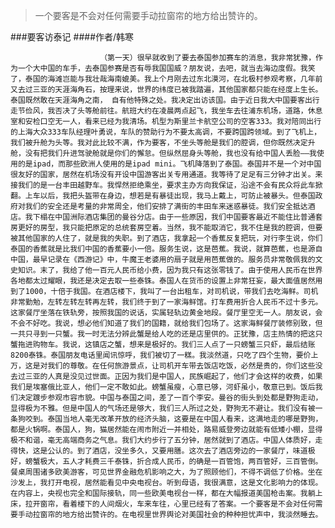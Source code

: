 > 一个要客是不会对任何需要手动拉窗帘的地方给出赞许的。

###要客访泰记
####作者/韩寒

						（第一天）很早就收到了要去泰国参加赛车的消息，我非常犹豫，作为一个大中国的车手，去泰国参赛是否有辱我国国威？朋友说，去吧，就当去海边度假。我笑了，泰国的海滩岂能与我壮哉海南媲美。我上个月刚去过东北漠河，在北极村参观考察，几年前又去过三亚的天涯海角石，按理来说，世界的纬度已被我踏遍，其他国家都只能在经度上生长。泰国既然敢在天涯海角之南， 自有他特殊之处。我决定出访该国。由于近日我大中国要客出行走节俭风，我否决了头等舱前往。航班大约在凌晨两点起飞，我坐车去往浦东机场，道路，休息室和安检口空无一人，看来已经为我清场。机型为斯里兰卡航空公司的空客333。我对陪同出行的上海大众333车队经理叶勇说，车队的赞助行为不要太高调，不要跨国跨领域。到了飞机上，我们被升舱为头等。我对此比较不满，作为要客，不坐头等舱是我们的腔调，但你既然决定升舱，没有把我们升进驾驶舱就是你们的懈怠。但纵然屈身头等舱，我也没有给中国人丢脸——我使用的是ipad，而那些欧洲人使用的是ipad mini。飞机降落到了泰国。泰国并不是一个对中国很友好的国家，居然在机场没有开设中国游客出关专用通道。我等待了足足有三分钟才出关。来接我们的是一台丰田越野车。我悍然拒绝乘坐，要求主办方向我保证，沿途不会有民众将此车掀翻。上车以后，我把头盔带在身边，想若是有暴徒出现，我马上戴上，可防止被暴头。但泰国政府对我们的安全还是考量的非常周全，他们安排了满街的丰田车来迷惑暴徒。我们安全抵达酒店。我下榻在中国洲际酒店集团的曼谷分店。由于一些原因，我们中国要客最近不能住比普通套房更好的房型，我只能把原定的总统套房空着。当然，我不能取消它，我不住是我的腔调，但要被其他国家的人住了，就是我的失职。到了酒店，我拿起一个香蕉反复把玩，对行李生说，你们泰国的香蕉就是比我们中国的香蕉要小一倍。服务生说，这是芭蕉。我说，就算芭蕉，也是源自中国，最早记录在《西游记》中，牛魔王老婆用的扇子就是用芭蕉做的。服务员非常敬佩我的文史知识。末了，我给了他一百元人民币给小费，因为我只有这张零钱了。由于使用人民币在世界各地都太过耀眼，我还是决定去取一些泰铢。泰国人在货币的设置上非常狂妄，最大面值居然用到了1000，十倍于我国。在酒店楼下，我叫了一台出租车，对司机说，带我们去吃海鲜。司机非常勤勉，左转左转左转再左转，我们终于到了一家海鲜馆。打车费用折合人民币不过十多元。这家餐厅坐落在铁轨旁，按照我国的说话，实属轻轨边黄金地段。餐厅里空无一人。朋友说，会不会不好吃。我说，想必他们知道了我们的国籍，就给我们包场了。这家海鲜餐厅装修别致，但一共只寻到一只蟹。我一时无法分辨此蟹是给人吃的还是店里供的。正犹豫，店主热情的把这只蟹拖进购物车。我说，这镇店之蟹，想来是极好的。我们三人点了一只螃蟹三只虾，最后结账8200泰铢。泰国朋友电话里闻讯惊呼，我们被切了一糕。我淡然道，只吃了四个生物，要价上万，这是对我们的尊敬。在任何旅游景点，让司机开车带去饭店吃饭，必然是贵的，你们这些没去过三亚的人真是没见过世面。正因为我们是中国人，民族崛起了，他们才会这样的收费，如果我们是埃塞俄比亚人，他们一定不敢如此。螃蟹虽瘦，心意已够，河虾虽小，敬意已到。饭后我们决定踱步参观市容市貌。中国与泰国之间，差了一百个李安。曼谷的街头到处都是野狗走动，显得极为不雅。但是中国人的气场还是够大，我们三人所过之处，野狗无不避让。我们没有被一条狗咬到。泰国当地人毫无改革开放的经济头脑，这要是在中国人看来，这满地走的哪是野狗，都是火锅啊。泰国人，狗，猫居然能在闹市附近一并相处，路易威登旁边就能有低矮小棚，显得极不和谐，毫无高端商务之气息。我们大约步行了五分钟，居然就到了酒店。中国人体质好，走得快，这是公认的。到了酒店，没坐多久，又要用膳。这次去了酒店旁边的一家餐厅，味道极好，螃蟹极大，五人才耗费三千泰铢，折合成人民币，的确是一百管饱，两百管好，三百管倒。餐桌周围诸多欧美游客，可见世界金融危机影响之大，为了照顾他们，不得不调低了价格。坐在沙发上，我打开电视，居然能看见中央电视台。听到母语，我很满意，这是文化影响力的体现。在内容上，央视也完全和国际接轨，同一些欧美电视台一样，都在大幅报道美国枪击案。我躺上床，拉开窗帘，看着楼下的人间烟火，车来车往，心里已经有了答案。一个要客是不会对任何需要手动拉窗帘的地方给出赞许的。在电视里世界舆论对美国社会的种种担忧声中，我淡然睡去。			  		